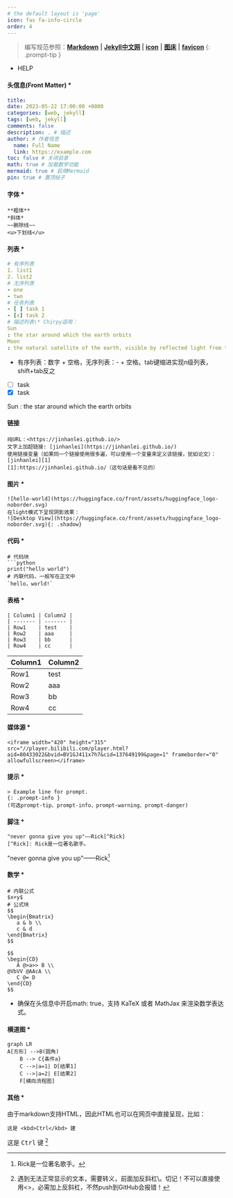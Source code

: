 ```yaml
---
# the default layout is 'page'
icon: fas fa-info-circle
order: 4
---
```


> 编写规范参照：**[Markdown](https://markdown.com.cn/basic-syntax/ "MK")** 
**\|**
>**[Jekyll中文网](http://jekyllcn.com/ "Jekyll")**
**\|**
>**[icon](https://fontawesome.com/search?q=wechat&o=r "icon")**
**\|**
>**[图床](https://sm.ms/ "SM.SM")**
**\|**
>**[favicon](https://realfavicongenerator.net/ "favicon")**
{: .prompt-tip }

- HELP

#### 头信息(Front Matter) *
``` yaml
title: 
date: 2023-05-22 17:00:00 +0800
categories: [web, jekyll] 
tags: [web, jekyll]
comments: false
description: . # 描述
author: # 作者信息
  name: Full Name
  link: https://example.com
toc: false # 关闭目录
math: true # 加载数学功能
mermaid: true # 启用Mermaid
pin: true # 置顶帖子

```
#### 字体 *
```
**粗体**
*斜体*
~~删除线~~
<u>下划线</u>
```
#### 列表 *
```yaml
# 有序列表
1. list1
2. list2
# 无序列表
- one
- two
# 任务列表
- [ ] task 1
- [x] task 2
# 描述列表\* Chirpy适用：
Sun
: the star around which the earth orbits
Moon
: the natural satellite of the earth, visible by reflected light from the sun
```
- 有序列表：数字 + 空格，无序列表：- + 空格。tab键缩进实现n级列表，shift+tab反之

- [ ] task
- [x] task

Sun
: the star around which the earth orbits

#### 链接 

```
纯URL：<https://jinhanlei.github.io/>
文字上加超链接: [jinhanlei](https://jinhanlei.github.io/)
使用链接变量（如果同一个链接使用很多遍，可以使用一个变量来定义该链接，犹如论文）：
[jinhanlei][1]
[1]:https://jinhanlei.github.io/（这句话是看不见的）
```

#### 图片 *
```
![hello-world](https://huggingface.co/front/assets/huggingface_logo-noborder.svg)
在light模式下呈现阴影效果：
![Desktop View](https://huggingface.co/front/assets/huggingface_logo-noborder.svg){: .shadow}
```

#### 代码 *
```
# 代码块
```python
print("hello world")
# 内联代码，一般写在正文中
`hello，world!`
```

#### 表格 *
``` mrakdown
| Column1 | Column2 |
| ------- | ------- |
| Row1    | test    |
| Row2    | aaa     |
| Row3    | bb      |
| Row4    | cc      |
```

| Column1 | Column2 |
| ------- | ------- |
| Row1    | test    |
| Row2    | aaa     |
| Row3    | bb      |
| Row4    | cc      |

#### 媒体源 *
```
<iframe width="420" height="315" src="//player.bilibili.com/player.html?aid=80433022&bvid=BV1GJ411x7h7&cid=137649199&page=1" frameborder="0" allowfullscreen></iframe>
```

#### 提示 *
```
> Example line for prompt.
{: .prompt-info }
(可选prompt-tip、prompt-info、prompt-warning、prompt-danger)
```
#### 脚注 *
```
"never gonna give you up"——Rick[^Rick]
[^Rick]: Rick是一位著名歌手。
```

"never gonna give you up"——Rick[^Rick]

[^Rick]: Rick是一位著名歌手。

#### 数学 *
```
# 内联公式
$x+y$
# 公式块
$$
\begin{Bmatrix}
   a & b \\
   c & d
\end{Bmatrix}
$$

$$
\begin{CD}
   A @>a>> B \\
@VbVV @AAcA \\
   C @= D
\end{CD}
$$
```
- 确保在头信息中开启math: true，支持 KaTeX 或者 MathJax 来渲染数学表达式。

#### 横道图 *

```mermaid
graph LR
A[方形] -->B(圆角)
    B --> C{条件a}
    C -->|a=1| D[结果1]
    C -->|a=2| E[结果2]
    F[横向流程图]
```
#### 其他 *
由于markdown支持HTML，因此HTML也可以在网页中直接呈现，比如：
```
这是 <kbd>Ctrl</kbd> 建
```
这是 <kbd>Ctrl</kbd> 键 [^ctrl]

[^ctrl]: 遇到无法正常显示的文本，需要转义，前面加反斜杠\。切记！不可以直接使用<>，必需加上反斜杠，不然push到GitHub会报错！
